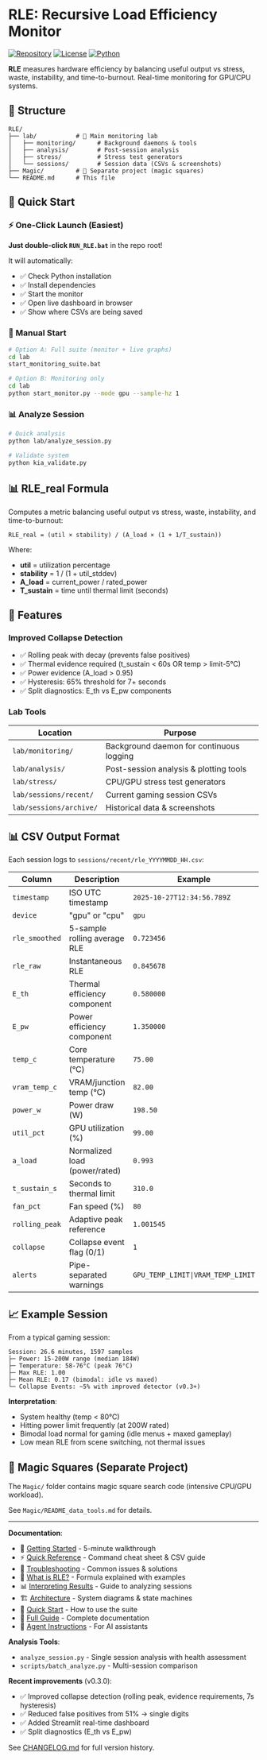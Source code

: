 # RLE: Recursive Load Efficiency Monitor

[![Repository](https://img.shields.io/badge/GitHub-Nemeca99%2FRLE-blue)](https://github.com/Nemeca99/RLE)
[![License](https://img.shields.io/badge/License-MIT-green.svg)](LICENSE)
[![Python](https://img.shields.io/badge/Python-3.10+-blue.svg)](https://python.org)

**RLE** measures hardware efficiency by balancing useful output vs stress, waste, instability, and time-to-burnout. Real-time monitoring for GPU/CPU systems.

## 📁 Structure

```
RLE/
├── lab/           # 🧪 Main monitoring lab
│   ├── monitoring/      # Background daemons & tools
│   ├── analysis/        # Post-session analysis
│   ├── stress/          # Stress test generators
│   └── sessions/        # Session data (CSVs & screenshots)
├── Magic/         # 🔢 Separate project (magic squares)
└── README.md      # This file
```

## 🚀 Quick Start

### ⚡ One-Click Launch (Easiest)

**Just double-click `RUN_RLE.bat`** in the repo root!

It will automatically:
- ✅ Check Python installation
- ✅ Install dependencies
- ✅ Start the monitor
- ✅ Open live dashboard in browser
- ✅ Show where CSVs are being saved

### 🔧 Manual Start

```bash
# Option A: Full suite (monitor + live graphs)
cd lab
start_monitoring_suite.bat

# Option B: Monitoring only
cd lab
python start_monitor.py --mode gpu --sample-hz 1
```

### 📊 Analyze Session

```bash
# Quick analysis
python lab/analyze_session.py

# Validate system
python kia_validate.py
```

## 📊 RLE_real Formula

Computes a metric balancing useful output vs stress, waste, instability, and time-to-burnout:

```
RLE_real = (util × stability) / (A_load × (1 + 1/T_sustain))
```

Where:
- **util** = utilization percentage
- **stability** = 1 / (1 + util_stddev)
- **A_load** = current_power / rated_power
- **T_sustain** = time until thermal limit (seconds)

## 🎯 Features

### Improved Collapse Detection
- ✅ Rolling peak with decay (prevents false positives)
- ✅ Thermal evidence required (t_sustain < 60s OR temp > limit-5°C)
- ✅ Power evidence (A_load > 0.95)
- ✅ Hysteresis: 65% threshold for 7+ seconds
- ✅ Split diagnostics: E_th vs E_pw components

### Lab Tools

| Location | Purpose |
|----------|---------|
| `lab/monitoring/` | Background daemon for continuous logging |
| `lab/analysis/` | Post-session analysis & plotting tools |
| `lab/stress/` | CPU/GPU stress test generators |
| `lab/sessions/recent/` | Current gaming session CSVs |
| `lab/sessions/archive/` | Historical data & screenshots |

## 📊 CSV Output Format

Each session logs to `sessions/recent/rle_YYYYMMDD_HH.csv`:

| Column | Description | Example |
|--------|-------------|---------|
| `timestamp` | ISO UTC timestamp | `2025-10-27T12:34:56.789Z` |
| `device` | "gpu" or "cpu" | `gpu` |
| `rle_smoothed` | 5-sample rolling average RLE | `0.723456` |
| `rle_raw` | Instantaneous RLE | `0.845678` |
| `E_th` | Thermal efficiency component | `0.580000` |
| `E_pw` | Power efficiency component | `1.350000` |
| `temp_c` | Core temperature (°C) | `75.00` |
| `vram_temp_c` | VRAM/junction temp (°C) | `82.00` |
| `power_w` | Power draw (W) | `198.50` |
| `util_pct` | GPU utilization (%) | `99.00` |
| `a_load` | Normalized load (power/rated) | `0.993` |
| `t_sustain_s` | Seconds to thermal limit | `310.0` |
| `fan_pct` | Fan speed (%) | `80` |
| `rolling_peak` | Adaptive peak reference | `1.001545` |
| `collapse` | Collapse event flag (0/1) | `1` |
| `alerts` | Pipe-separated warnings | `GPU_TEMP_LIMIT\|VRAM_TEMP_LIMIT` |

## 📈 Example Session

From a typical gaming session:
```
Session: 26.6 minutes, 1597 samples
├─ Power: 15-200W range (median 184W)
├─ Temperature: 58-76°C (peak 76°C)
├─ Max RLE: 1.00
├─ Mean RLE: 0.17 (bimodal: idle vs maxed)
└─ Collapse Events: ~5% with improved detector (v0.3+)
```

**Interpretation**:
- System healthy (temp < 80°C)
- Hitting power limit frequently (at 200W rated)
- Bimodal load normal for gaming (idle menus + maxed gameplay)
- Low mean RLE from scene switching, not thermal issues

## 🔧 Magic Squares (Separate Project)

The `Magic/` folder contains magic square search code (intensive CPU/GPU workload).

See `Magic/README_data_tools.md` for details.

---

**Documentation**:
- 🚀 [Getting Started](GETTING_STARTED.md) - 5-minute walkthrough
- ⚡ [Quick Reference](QUICK_REFERENCE.md) - Command cheat sheet & CSV guide
- 🐛 [Troubleshooting](lab/docs/TROUBLESHOOTING.md) - Common issues & solutions
- 📖 [What is RLE?](lab/docs/WHAT_IS_RLE.md) - Formula explained with examples
- 📊 [Interpreting Results](lab/docs/INTERPRETING_RESULTS.md) - Guide to analyzing sessions
- 🏗️ [Architecture](lab/docs/ARCHITECTURE.md) - System diagrams & state machines
- 🚀 [Quick Start](lab/USAGE.md) - How to use the suite
- 🔧 [Full Guide](lab/README.md) - Complete documentation
- 🤖 [Agent Instructions](AGENTS.md) - For AI assistants

**Analysis Tools**:
- `analyze_session.py` - Single session analysis with health assessment
- `scripts/batch_analyze.py` - Multi-session comparison

**Recent improvements** (v0.3.0):
- ✅ Improved collapse detection (rolling peak, evidence requirements, 7s hysteresis) 
- ✅ Reduced false positives from 51% → single digits
- ✅ Added Streamlit real-time dashboard
- ✅ Split diagnostics (E_th vs E_pw)

See [CHANGELOG.md](CHANGELOG.md) for full version history.

